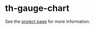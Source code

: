 th-gauge-chart
================

See the [project page](http://thelmanews.github.io/thelma-component-demo/) for more information.
